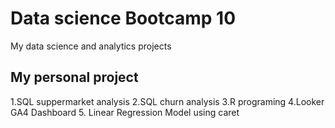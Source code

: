 # Data science Bootcamp 10
My data science and analytics projects

## My personal project
1.SQL suppermarket analysis
2.SQL churn analysis
3.R programing
4.Looker GA4 Dashboard
5. Linear Regression Model using caret
